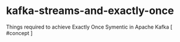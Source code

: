 # kafka-streams-and-exactly-once
Things required to achieve Exactly Once Symentic in Apache Kafka [ #concept ]
